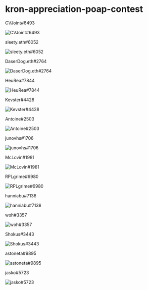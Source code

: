 # kron-appreciation-poap-contest

CVJoint#6493

![CVJoint#6493](https://cdn.discordapp.com/attachments/905769039006142484/905900503970512966/Kron_submit.png)

sleety.eth#6052

![sleety.eth#6052](https://cdn.discordapp.com/attachments/905769039006142484/905903448808095814/kron-POAP-sleety.png)

DaserDog.eth#2764

![DaserDog.eth#2764](https://cdn.discordapp.com/attachments/905769039006142484/905935516753604658/RPL_KronProtector.png)

HeuRea#7844

![HeuRea#7844](https://cdn.discordapp.com/attachments/905769039006142484/905947423837397003/KronUwU.png)

Kevster#4428

![Kevster#4428](Kevster.gif)

Antoine#2503

![Antoine#2503](https://cdn.discordapp.com/attachments/905769039006142484/906157680081661963/Kronpoapvf.png)

junovhs#1706

![junovhs#1706](https://cdn.discordapp.com/attachments/905769039006142484/906004301887971328/junovhs_kron.png)

McLovin#1981

![McLovin#1981](McLovin.png)

RPLgrime#6980

![RPLgrime#6980](RPLgrime.png)

hanniabu#7138

![hanniabu#7138](https://cdn.discordapp.com/attachments/905769039006142484/906020530841321532/poap1.png)

woh#3357

![woh#3357](https://cdn.discordapp.com/attachments/905769039006142484/906026564175679568/kronoptimizedgif.gif)

Shokus#3443

![Shokus#3443](https://cdn.discordapp.com/attachments/905769039006142484/906039654724296744/Kron_POAP.png)

astoneta#9895

![astoneta#9895](https://media.discordapp.net/attachments/905769039006142484/906219199179944026/eckhd.jpeg)

jasko#5723

![jasko#5723](https://media.discordapp.net/attachments/905769039006142484/906244172137238568/KRON-PRES.png)
